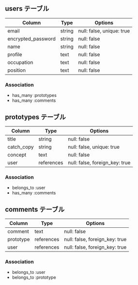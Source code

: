 ## users テーブル

| Column             | Type   | Options     |
| ------------------ | ------ | ----------- |
| email              | string | null: false, unique: true |
| encrypted_password | string | null: false |
| name               | string | null: false |
| profile            | text   | null: false |
| occupation         | text   | null: false |
| position           | text   | null: false |

### Association

- has_many :prototypes
- has_many :comments

## prototypes テーブル

| Column             | Type       | Options     |
| ------------------ | -----------| ----------- |
| title              | string     | null: false |
| catch_copy         | string     | null: false, unique: true |
| concept            | text       | null: false |
| user               | references | null: false,  foreign_key: true|

### Association

- belongs_to :user
- has_many :comments

## comments テーブル

| Column             | Type       | Options     |
| ------------------ | ---------- | ----------- |
| comment            | text       | null: false |
| prototype          | references | null: false,  foreign_key: true|
| user               | references | null: false,  foreign_key: true|

### Association

- belongs_to :user
- belongs_to :prototype
